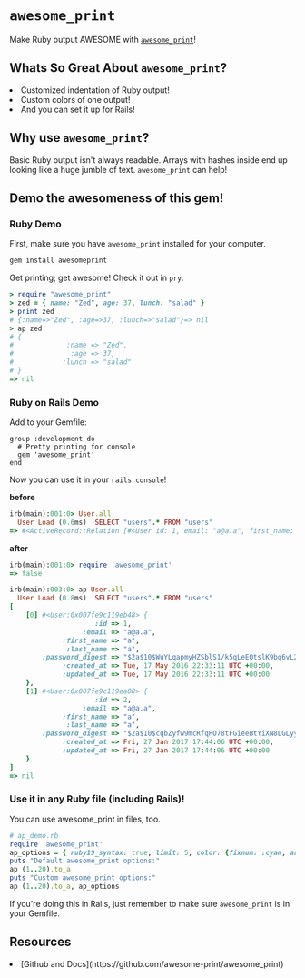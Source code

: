 # `awesome_print`

Make Ruby output AWESOME with [`awesome_print`](https://github.com/awesome-print/awesome_print)!

## Whats So Great About `awesome_print`?

<li> Customized indentation of Ruby output!
<li> Custom colors of one output!
<li> And you can set it up for Rails!

## Why use `awesome_print`?

Basic Ruby output isn't always readable. Arrays with hashes inside end up looking like a huge jumble of text. `awesome_print` can help!

## Demo the awesomeness of this gem!


### Ruby Demo

First, make sure you have `awesome_print` installed for your computer. 

```bash 
gem install awesomeprint
```


Get printing; get awesome! Check it out in `pry`:


```ruby
> require "awesome_print"
> zed = { name: "Zed", age: 37, lunch: "salad" }
> print zed
# {:name=>"Zed", :age=>37, :lunch=>"salad"}=> nil
> ap zed
# {
#             :name => "Zed",
#              :age => 37,
#            :lunch => "salad"
# }
=> nil
```

### Ruby on Rails Demo 

Add to your Gemfile:

```
group :development do
  # Pretty printing for console
  gem 'awesome_print'
end
```

Now you can use it in your `rails console`!

**before**
```ruby
irb(main):001:0> User.all
  User Load (0.6ms)  SELECT "users".* FROM "users"
=> #<ActiveRecord::Relation [#<User id: 1, email: "a@a.a", first_name: "a", last_name: "a", password_digest: "$2a$10$WuYLqapmyHZSblS1/k5qLeEQtslK9bq6vL2JoK1F9RJ...", created_at: "2016-05-17 22:33:11", updated_at: "2016-05-17 22:33:11">, #<User id: 2, email: "a@a.a", first_name: "a", last_name: "a", password_digest: "$2a$10$cqbZyfw9mcRfqPO78tFGieeBtYiXN8LGLyyeZar7M.C...", created_at: "2017-01-27 17:44:06", updated_at: "2017-01-27 17:44:06">]>
```

**after**
```ruby
irb(main):001:0> require 'awesome_print'
=> false

irb(main):003:0> ap User.all
  User Load (0.8ms)  SELECT "users".* FROM "users"
[
    [0] #<User:0x007fe9c119eb48> {
                     :id => 1,
                  :email => "a@a.a",
             :first_name => "a",
              :last_name => "a",
        :password_digest => "$2a$10$WuYLqapmyHZSblS1/k5qLeEQtslK9bq6vL2JoK1F9RJSn49iT/pnC",
             :created_at => Tue, 17 May 2016 22:33:11 UTC +00:00,
             :updated_at => Tue, 17 May 2016 22:33:11 UTC +00:00
    },
    [1] #<User:0x007fe9c119ea08> {
                     :id => 2,
                  :email => "a@a.a",
             :first_name => "a",
              :last_name => "a",
        :password_digest => "$2a$10$cqbZyfw9mcRfqPO78tFGieeBtYiXN8LGLyyeZar7M.COq9HhQN8dm",
             :created_at => Fri, 27 Jan 2017 17:44:06 UTC +00:00,
             :updated_at => Fri, 27 Jan 2017 17:44:06 UTC +00:00
    }
]
=> nil
```

### Use it in any Ruby file (including Rails)!

You can use awesome_print in files, too.

```ruby
# ap_demo.rb
require 'awesome_print'
ap_options = { ruby19_syntax: true, limit: 5, color: {fixnum: :cyan, array: :yellowish}}
puts "Default awesome_print options:"
ap (1..20).to_a
puts "Custom awesome_print options:"
ap (1..20).to_a, ap_options
```

If you're doing this in Rails, just remember to make sure `awesome_print` is in your Gemfile.


## Resources

<li> [Github and Docs](https://github.com/awesome-print/awesome_print)
